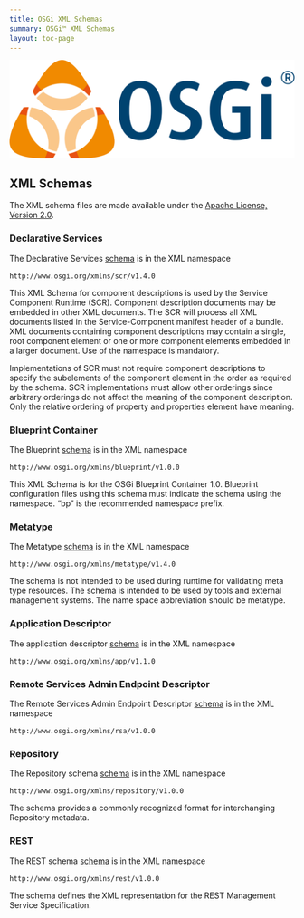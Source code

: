```yaml
---
title: OSGi XML Schemas
summary: OSGi™ XML Schemas
layout: toc-page
---
```


![Image of OSGi Logo](/img/OSGi_WG.png)

## XML Schemas

The XML schema files are made available under the [Apache License, Version 2.0](https://opensource.org/licenses/Apache-2.0).

### Declarative Services

The Declarative Services [schema](scr/v1.4.0/scr.xsd) is in the XML namespace

```
http://www.osgi.org/xmlns/scr/v1.4.0
```

This XML Schema for component descriptions is used by the Service Component Runtime (SCR). Component description documents may be embedded in other XML documents. The SCR will process all XML documents listed in the Service-Component manifest header of a bundle. XML documents containing component descriptions may contain a single, root component element or one or more component elements embedded in a larger document. Use of the namespace is mandatory.

Implementations of SCR must not require component descriptions to specify the subelements of the component element in the order as required by the schema. SCR implementations must allow other orderings since arbitrary orderings do not affect the meaning of the component description. Only the relative ordering of property and properties element have meaning.

### Blueprint Container

The Blueprint [schema](blueprint/v1.0.0/blueprint.xsd) is in the XML namespace

```
http://www.osgi.org/xmlns/blueprint/v1.0.0
```

This XML Schema is for the OSGi Blueprint Container 1.0. Blueprint configuration files using this schema must indicate the schema using the namespace. “bp” is the recommended namespace prefix.

### Metatype

The Metatype [schema](metatype/v1.4.0/metatype.xsd) is in the XML namespace

```
http://www.osgi.org/xmlns/metatype/v1.4.0
```

The schema is not intended to be used during runtime for validating meta type resources. The schema is intended to be used by tools and external management systems. The name space abbreviation should be metatype.

### Application Descriptor

The application descriptor [schema](app/v1.1.0/app.xsd) is in the XML namespace

```
http://www.osgi.org/xmlns/app/v1.1.0
```

### Remote Services Admin Endpoint Descriptor

The Remote Services Admin Endpoint Descriptor [schema](rsa/v1.0.0/rsa.xsd) is in the XML namespace

```
http://www.osgi.org/xmlns/rsa/v1.0.0
```

### Repository

The Repository schema [schema](repository/v1.0.0/repository.xsd) is in the XML namespace

```
http://www.osgi.org/xmlns/repository/v1.0.0
```

The schema provides a commonly recognized format for interchanging Repository metadata.

### REST

The REST schema [schema](rest/v1.0.0/rest.xsd) is in the XML namespace

```
http://www.osgi.org/xmlns/rest/v1.0.0
```

The schema defines the XML representation for the REST Management Service Specification.
